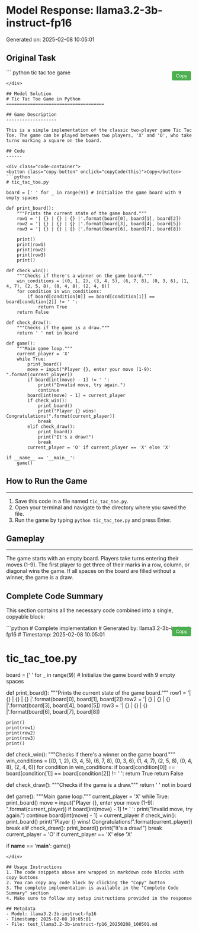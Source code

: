 # Model Response: llama3.2-3b-instruct-fp16
Generated on: 2025-02-08 10:05:01


<style>
.copy-button {
    position: absolute;
    top: 5px;
    right: 5px;
    padding: 5px 10px;
    background-color: #4CAF50;
    color: white;
    border: none;
    border-radius: 3px;
    cursor: pointer;
    z-index: 1;
}
.code-container {
    position: relative;
    margin: 10px 0;
}
.copy-button:hover {
    background-color: #45a049;
}
.copy-button:active {
    background-color: #3d8b40;
}
</style>

<script>
function copyCode(buttonElement) {
    const codeBlock = buttonElement.parentElement.querySelector('code');
    const range = document.createRange();
    range.selectNode(codeBlock);
    window.getSelection().removeAllRanges();
    window.getSelection().addRange(range);
    try {
        document.execCommand('copy');
        buttonElement.textContent = 'Copied!';
        setTimeout(() => {
            buttonElement.textContent = 'Copy';
        }, 2000);
    } catch(e) {
        console.error('Failed to copy text:', e);
        buttonElement.textContent = 'Failed to copy';
    }
    window.getSelection().removeAllRanges();
}
</script>


## Original Task
<div class="code-container">
<button class="copy-button" onclick="copyCode(this)">Copy</button>
```
python tic tac toe game

```
</div>

## Model Solution
# Tic Tac Toe Game in Python
=====================================

## Game Description
-------------------

This is a simple implementation of the classic two-player game Tic Tac Toe. The game can be played between two players, 'X' and 'O', who take turns marking a square on the board.

## Code
------

<div class="code-container">
<button class="copy-button" onclick="copyCode(this)">Copy</button>
```python
# tic_tac_toe.py

board = [' ' for _ in range(9)] # Initialize the game board with 9 empty spaces

def print_board():
    """Prints the current state of the game board."""
    row1 = '| {} | {} | {} |'.format(board[0], board[1], board[2])
    row2 = '| {} | {} | {} |'.format(board[3], board[4], board[5])
    row3 = '| {} | {} | {} |'.format(board[6], board[7], board[8])

    print()
    print(row1)
    print(row2)
    print(row3)
    print()

def check_win():
    """Checks if there's a winner on the game board."""
    win_conditions = [(0, 1, 2), (3, 4, 5), (6, 7, 8), (0, 3, 6), (1, 4, 7), (2, 5, 8), (0, 4, 8), (2, 4, 6)]
    for condition in win_conditions:
        if board[condition[0]] == board[condition[1]] == board[condition[2]] != ' ':
            return True
    return False

def check_draw():
    """Checks if the game is a draw."""
    return ' ' not in board

def game():
    """Main game loop."""
    current_player = 'X'
    while True:
        print_board()
        move = input("Player {}, enter your move (1-9): ".format(current_player))
        if board[int(move) - 1] != ' ':
            print("Invalid move, try again.")
            continue
        board[int(move) - 1] = current_player
        if check_win():
            print_board()
            print("Player {} wins! Congratulations!".format(current_player))
            break
        elif check_draw():
            print_board()
            print("It's a draw!")
            break
        current_player = 'O' if current_player == 'X' else 'X'

if __name__ == '__main__':
    game()
```
</div>

## How to Run the Game
-----------------------

1. Save this code in a file named `tic_tac_toe.py`.
2. Open your terminal and navigate to the directory where you saved the file.
3. Run the game by typing `python tic_tac_toe.py` and press Enter.

## Gameplay
------------

The game starts with an empty board. Players take turns entering their moves (1-9). The first player to get three of their marks in a row, column, or diagonal wins the game. If all spaces on the board are filled without a winner, the game is a draw.

## Complete Code Summary
This section contains all the necessary code combined into a single, copyable block:

<div class="code-container">
<button class="copy-button" onclick="copyCode(this)">Copy</button>
```python
# Complete implementation
# Generated by: llama3.2-3b-instruct-fp16
# Timestamp: 2025-02-08 10:05:01

# tic_tac_toe.py

board = [' ' for _ in range(9)] # Initialize the game board with 9 empty spaces

def print_board():
    """Prints the current state of the game board."""
    row1 = '| {} | {} | {} |'.format(board[0], board[1], board[2])
    row2 = '| {} | {} | {} |'.format(board[3], board[4], board[5])
    row3 = '| {} | {} | {} |'.format(board[6], board[7], board[8])

    print()
    print(row1)
    print(row2)
    print(row3)
    print()

def check_win():
    """Checks if there's a winner on the game board."""
    win_conditions = [(0, 1, 2), (3, 4, 5), (6, 7, 8), (0, 3, 6), (1, 4, 7), (2, 5, 8), (0, 4, 8), (2, 4, 6)]
    for condition in win_conditions:
        if board[condition[0]] == board[condition[1]] == board[condition[2]] != ' ':
            return True
    return False

def check_draw():
    """Checks if the game is a draw."""
    return ' ' not in board

def game():
    """Main game loop."""
    current_player = 'X'
    while True:
        print_board()
        move = input("Player {}, enter your move (1-9): ".format(current_player))
        if board[int(move) - 1] != ' ':
            print("Invalid move, try again.")
            continue
        board[int(move) - 1] = current_player
        if check_win():
            print_board()
            print("Player {} wins! Congratulations!".format(current_player))
            break
        elif check_draw():
            print_board()
            print("It's a draw!")
            break
        current_player = 'O' if current_player == 'X' else 'X'

if __name__ == '__main__':
    game()

```
</div>

## Usage Instructions
1. The code snippets above are wrapped in markdown code blocks with copy buttons
2. You can copy any code block by clicking the "Copy" button
3. The complete implementation is available in the "Complete Code Summary" section
4. Make sure to follow any setup instructions provided in the response

## Metadata
- Model: llama3.2-3b-instruct-fp16
- Timestamp: 2025-02-08 10:05:01
- File: test_llama3.2-3b-instruct-fp16_20250208_100501.md
